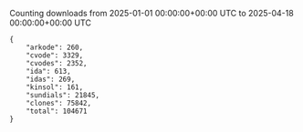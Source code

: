 
Counting downloads from 2025-01-01 00:00:00+00:00 UTC to 2025-04-18 00:00:00+00:00 UTC

```
{
    "arkode": 260,
    "cvode": 3329,
    "cvodes": 2352,
    "ida": 613,
    "idas": 269,
    "kinsol": 161,
    "sundials": 21845,
    "clones": 75842,
    "total": 104671
}
```
